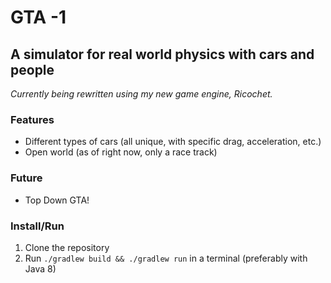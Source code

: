 # GTA -1
## A simulator for real world physics with cars and people

_Currently being rewritten using my new game engine, Ricochet._


### Features

- Different types of cars (all unique, with specific drag, acceleration, etc.)
- Open world (as of right now, only a race track)


### Future

- Top Down GTA!


### Install/Run

1. Clone the repository
2. Run `./gradlew build && ./gradlew run` in a terminal (preferably with Java 8)
